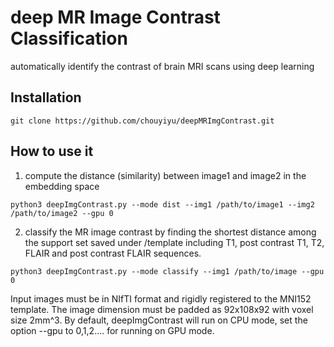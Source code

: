 # deep MR Image Contrast Classification
automatically identify the contrast of brain MRI scans using deep learning 
## Installation
```
git clone https://github.com/chouyiyu/deepMRImgContrast.git
```
## How to use it
1) compute the distance (similarity) between image1 and image2 in the embedding space
```
python3 deepImgContrast.py --mode dist --img1 /path/to/image1 --img2 /path/to/image2 --gpu 0 
```
2) classify the MR image contrast by finding the shortest distance among the support set saved under /template including T1, post contrast T1, T2, FLAIR and post contrast FLAIR sequences.
```
python3 deepImgContrast.py --mode classify --img1 /path/to/image --gpu 0
```
Input images must be in NIfTI format and rigidly registered to the MNI152 template. The image dimension must be padded as 92x108x92 with voxel size 2mm^3. By default, deepImgContrast will run on CPU mode, set the option --gpu to 0,1,2.... for running on GPU mode. 
